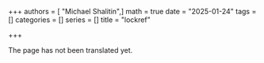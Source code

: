 +++
authors = [ "Michael Shalitin",]
math = true
date = "2025-01-24"
tags = []
categories = []
series = []
title = "lockref"

+++

The page has not been translated yet.